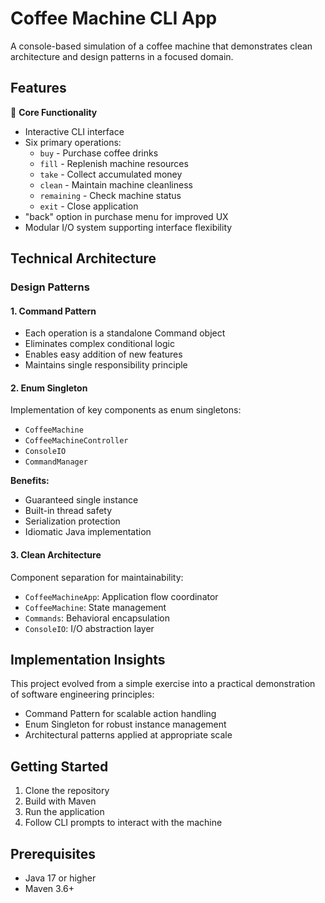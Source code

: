# Coffee Machine CLI App

A console-based simulation of a coffee machine that demonstrates clean architecture and design patterns in a focused domain.

## Features

🎯 **Core Functionality**
- Interactive CLI interface
- Six primary operations:
    - `buy` - Purchase coffee drinks
    - `fill` - Replenish machine resources
    - `take` - Collect accumulated money
    - `clean` - Maintain machine cleanliness
    - `remaining` - Check machine status
    - `exit` - Close application
- "back" option in purchase menu for improved UX
- Modular I/O system supporting interface flexibility

## Technical Architecture

### Design Patterns

#### 1. Command Pattern
- Each operation is a standalone Command object
- Eliminates complex conditional logic
- Enables easy addition of new features
- Maintains single responsibility principle

#### 2. Enum Singleton
Implementation of key components as enum singletons:
- `CoffeeMachine`
- `CoffeeMachineController`
- `ConsoleIO`
- `CommandManager`

**Benefits:**
- Guaranteed single instance
- Built-in thread safety
- Serialization protection
- Idiomatic Java implementation

#### 3. Clean Architecture
Component separation for maintainability:
- `CoffeeMachineApp`: Application flow coordinator
- `CoffeeMachine`: State management
- `Commands`: Behavioral encapsulation
- `ConsoleIO`: I/O abstraction layer

## Implementation Insights

This project evolved from a simple exercise into a practical demonstration of software engineering principles:
- Command Pattern for scalable action handling
- Enum Singleton for robust instance management
- Architectural patterns applied at appropriate scale

## Getting Started

1. Clone the repository
2. Build with Maven
3. Run the application
4. Follow CLI prompts to interact with the machine

## Prerequisites

- Java 17 or higher
- Maven 3.6+